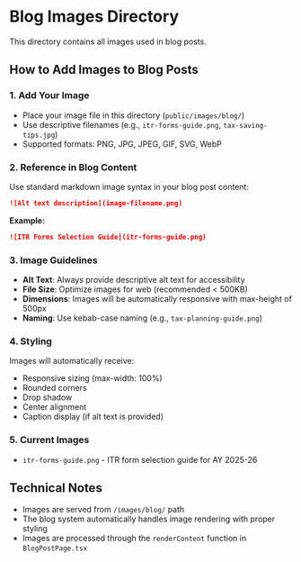# Blog Images Directory

This directory contains all images used in blog posts.

## How to Add Images to Blog Posts

### 1. Add Your Image
- Place your image file in this directory (`public/images/blog/`)
- Use descriptive filenames (e.g., `itr-forms-guide.png`, `tax-saving-tips.jpg`)
- Supported formats: PNG, JPG, JPEG, GIF, SVG, WebP

### 2. Reference in Blog Content
Use standard markdown image syntax in your blog post content:

```markdown
![Alt text description](image-filename.png)
```

**Example:**
```markdown
![ITR Forms Selection Guide](itr-forms-guide.png)
```

### 3. Image Guidelines
- **Alt Text**: Always provide descriptive alt text for accessibility
- **File Size**: Optimize images for web (recommended < 500KB)
- **Dimensions**: Images will be automatically responsive with max-height of 500px
- **Naming**: Use kebab-case naming (e.g., `tax-planning-guide.png`)

### 4. Styling
Images will automatically receive:
- Responsive sizing (max-width: 100%)
- Rounded corners
- Drop shadow
- Center alignment
- Caption display (if alt text is provided)

### 5. Current Images
- `itr-forms-guide.png` - ITR form selection guide for AY 2025-26

## Technical Notes
- Images are served from `/images/blog/` path
- The blog system automatically handles image rendering with proper styling
- Images are processed through the `renderContent` function in `BlogPostPage.tsx`